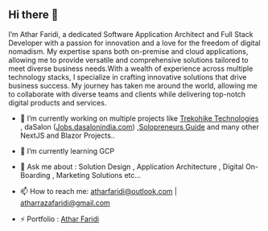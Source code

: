 ## Hi there 👋
I’m Athar Faridi, a dedicated Software Application Architect and Full Stack Developer with a passion for innovation and a love for the freedom of digital nomadism. My expertise spans both on-premise and cloud applications, allowing me to provide versatile and comprehensive solutions tailored to meet diverse business needs.With a wealth of experience across multiple technology stacks, I specialize in crafting innovative solutions that drive business success. My journey has taken me around the world, allowing me to collaborate with diverse teams and clients while delivering top-notch digital products and services.

- 🔭 I’m currently working on multiple projects like <a href="https://trekohike.tech" target="_blank">Trekohike Technologies</a> , daSalon (<a href="https://jobs.dasalonindia.com" target="_blank">Jobs.dasalonindia.com</a>) ,<a href="https://solopreneursguide.com" target="_blank">Solopreneurs Guide</a>  and many other NextJS and Blazor Projects..
- 🌱 I’m currently learning GCP
- 💬 Ask me about : Solution Design , Application Architecture , Digital On-Boarding , Marketing Solutions etc...
- 📫 How to reach me: atharfaridi@outlook.com | atharrazafaridi@gmail.com
  
- ⚡ Portfolio : <a href="https://atharfaridi.com" target="_blank">Athar Faridi </a>
<!--
**atharefaridi/atharefaridi** is a ✨ _special_ ✨ repository because its `README.md` (this file) appears on your GitHub profile.

Here are some ideas to get you started:

- 🔭 I’m currently working on ...
- 🌱 I’m currently learning ...
- 👯 I’m looking to collaborate on ...
- 🤔 I’m looking for help with ...
- 💬 Ask me about ...
- 📫 How to reach me: ...
- 😄 Pronouns: ...
- ⚡ Fun fact: ...
-->
